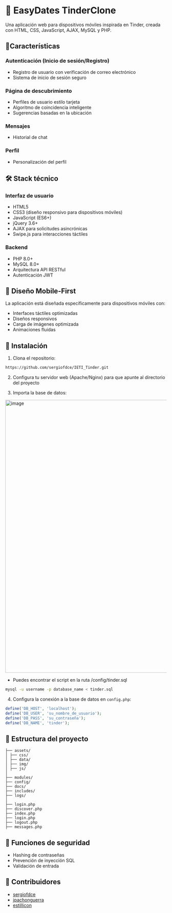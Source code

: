 # 📱 EasyDates TinderClone

Una aplicación web para dispositivos móviles inspirada en Tinder, creada con HTML, CSS, JavaScript, AJAX, MySQL y PHP.

## 🌟Características

### Autenticación (Inicio de sesión/Registro)
- Registro de usuario con verificación de correo electrónico
- Sistema de inicio de sesión seguro

### Página de descubrimiento
- Perfiles de usuario estilo tarjeta
- Algoritmo de coincidencia inteligente
- Sugerencias basadas en la ubicación

### Mensajes

- Historial de chat


### Perfil
- Personalización del perfil


## 🛠️ Stack técnico

### Interfaz de usuario
- HTML5
- CSS3 (diseño responsivo para dispositivos móviles)
- JavaScript (ES6+)
- jQuery 3.6+
- AJAX para solicitudes asincrónicas
- Swipe.js para interacciones táctiles

### Backend
- PHP 8.0+
- MySQL 8.0+
- Arquitectura API RESTful
- Autenticación JWT

## 📱 Diseño Mobile-First

La aplicación está diseñada específicamente para dispositivos móviles con:
- Interfaces táctiles optimizadas
- Diseños responsivos
- Carga de imágenes optimizada
- Animaciones fluidas

## 🔧 Instalación

1. Clona el repositorio:
```bash
https://github.com/sergiofdce/IETI_Tinder.git
```

2. Configura tu servidor web (Apache/Nginx) para que apunte al directorio del proyecto

3. Importa la base de datos:

<img width="851" alt="image" src="https://github.com/user-attachments/assets/f1167eb2-899a-41fe-b87b-a6ad32bcc6ca" />

- Puedes encontrar el script en la ruta /config/tinder.sql
```bash
mysql -u username -p database_name < tinder.sql
```

4. Configura la conexión a la base de datos en `config.php`:
```php
define('DB_HOST', 'localhost');
define('DB_USER', 'su_nombre_de_usuario');
define('DB_PASS', 'su_contraseña');
define('DB_NAME', 'tinder');
```



## 📂 Estructura del proyecto

```
├── assets/
│ ├── css/
│ ├── data/
│ ├── img/
│ ├── js/
│
├── modules/
├── config/
├── docs/
├── includes/
├── logs/
│
├── login.php
├── discover.php
├── index.php
├── login.php
├── logout.php
├── messages.php
```

## 🔐 Funciones de seguridad

- Hashing de contraseñas
- Prevención de inyección SQL
- Validación de entrada

## 🙏 Contribuidores

- [sergiofdce](https://github.com/sergiofdce)
- [jpachonguerra](https://github.com/jpachonguerra)
- [estillicon](https://github.com/estillicon)
